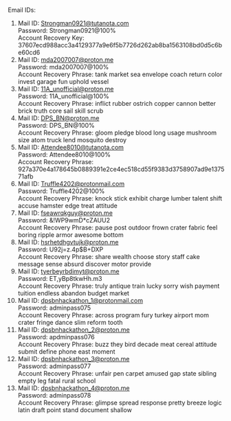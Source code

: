 Email IDs:
1. Mail ID: Strongman0921@tutanota.com <br>
   Password: Strongman0921@100% <br>
   Account Recovery Key: 37607ecd988acc3a4129377a9e6f5b7726d262ab8ba1563108bd0d5c6be60cd6 <br>
2. Mail ID: mda2007007@proton.me <br>
   Password: mda2007007@100% <br>
   Account Recovery Phrase: tank market sea envelope coach return color invest garage fun uphold vessel <br>
3. Mail ID: 11A_unofficial@proton.me <br>
   Password: 11A_unofficial@100% <br>
   Account Recovery Phrase: inflict rubber ostrich copper cannon better brick truth core sail skill scrub <br>
4. Mail ID: DPS_BN@proton.me <br>
   Password: DPS_BN@100% <br>
   Account Recovery Phrase: gloom pledge blood long usage mushroom size atom truck lend mosquito destroy <br>
5. Mail ID: Attendee8010@tutanota.com <br>
   Password: Attendee8010@100% <br>
   Account Recovery Phrase: 927a370e4a178645b0889391e2ce4ec518cd55f9383d3758907ad9e137571afb <br>
6. Mail ID: Truffle4202@protonmail.com <br>
   Password: Truffle4202@100% <br>
   Account Recovery Phrase: knock stick exhibit charge lumber talent shift accuse hamster edge treat attitude <br>
7. Mail ID: fseawrqkguy@proton.me <br>
   Password: &!WP9wmD*cZAUU2 <br>
   Account Recovery Phrase: pause post outdoor frown crater fabric feel boring ripple armor awesome bottom <br>
8. Mail ID: hsrhetdhgvtujk@proton.me <br>
   Password: U92j=z.4p$B+DXP <br>
   Account Recovery Phrase: share wealth choose story staff cake message sense absurd discover motor provide <br>
9. Mail ID: tyerbeyrbdimyt@proton.me <br>
   Password: ET,yBp8tkwHh.m3 <br>
   Account Recovery Phrase: truly antique train lucky sorry wish payment tuition endless abandon budget market <br>
10. Mail ID: dpsbnhackathon_1@protonmail.com <br>
    Password: adminpass075 <br>
    Account Recovery Phrase: across program fury turkey airport mom crater fringe dance slim reform tooth <br>
11. Mail ID: dpsbnhackathon_2@proton.me <br>
    Password: apdminpass076 <br>
    Account Recovery Phrase: buzz they bird decade meat cereal attitude submit define phone east moment <br>
12. Mail ID: dpsbnhackathon_3@proton.me <br>
    Password: adminpass077 <br>
    Account Recovery Phrase: unfair pen carpet amused gap state sibling empty leg fatal rural school <br>
13. Mail ID: dpsbnhackathon_4@proton.me <br>
    Password: adminpass078 <br>
    Account Recovery Phrase: glimpse spread response pretty breeze logic latin draft point stand document shallow <br>
